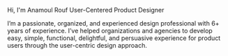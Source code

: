 Hi, I'm
Anamoul Rouf
User-Centered Product Designer

I’m a passionate, organized, and experienced design professional with 6+ years of experience. 
I’ve helped organizations and agencies to develop easy, simple, functional, delightful, and persuasive experience for product users through the user-centric design approach.
